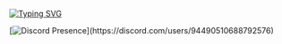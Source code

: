 [![Typing SVG](https://readme-typing-svg.herokuapp.com?font=ubuntu+mono&color=F72727&center=true&vCenter=true&lines=+For+now...;I'm+just+learning)](https://git.io/typing-svg)

[![Discord Presence](https://lanyard-profile-readme.vercel.app/api/743552792811012096?theme=dark&bg=0f0e0e&animated=false&hideDiscrim=&borderRadius=20px&idleMessage=Prawdopodobnie%20nie%20robie%20nic%20ciekawego...)](https://discord.com/users/94490510688792576)
